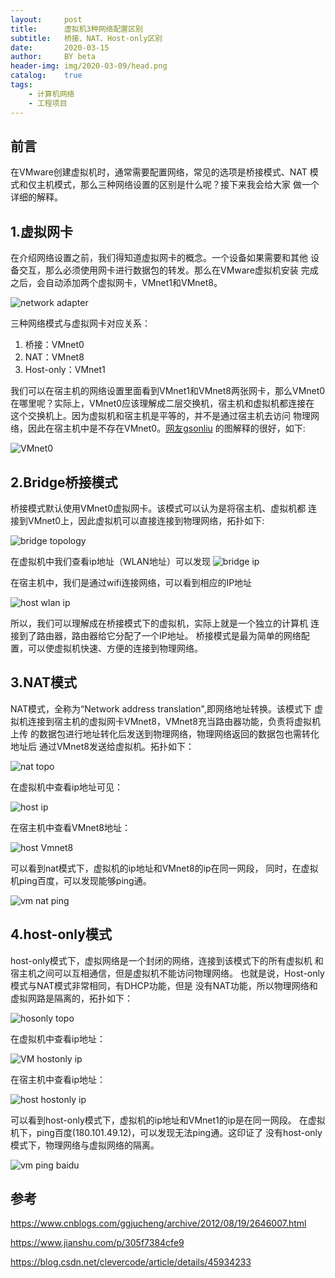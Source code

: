 ```yaml
---
layout:     post
title:      虚拟机3种网络配置区别
subtitle:   桥接、NAT、Host-only区别
date:       2020-03-15
author:     BY beta
header-img: img/2020-03-09/head.png
catalog:    true
tags:
    - 计算机网络
    - 工程项目
---
```


## 前言
在VMware创建虚拟机时，通常需要配置网络，常见的选项是桥接模式、NAT
模式和仅主机模式，那么三种网络设置的区别是什么呢？接下来我会给大家
做一个详细的解释。
## 1.虚拟网卡
在介绍网络设置之前，我们得知道虚拟网卡的概念。一个设备如果需要和其他
设备交互，那么必须使用网卡进行数据包的转发。那么在VMware虚拟机安装
完成之后，会自动添加两个虚拟网卡，VMnet1和VMnet8。

![network adapter](/img/2020-03-15/host-virtual-adapter.JPG)  

三种网络模式与虚拟网卡对应关系：
1. 桥接：VMnet0
2. NAT：VMnet8
3. Host-only：VMnet1

我们可以在宿主机的网络设置里面看到VMnet1和VMnet8两张网卡，那么VMnet0
在哪里呢？实际上，VMnet0应该理解成二层交换机，宿主机和虚拟机都连接在
这个交换机上。因为虚拟机和宿主机是平等的，并不是通过宿主机去访问
物理网络，因此在宿主机中是不存在VMnet0。[网友gsonliu](https://www.jianshu.com/p/305f7384cfe9)
的图解释的很好，如下:  

![VMnet0](/img/2020-03-15/vmnet0.JPG)

## 2.Bridge桥接模式
桥接模式默认使用VMnet0虚拟网卡。该模式可以认为是将宿主机、虚拟机都
连接到VMnet0上，因此虚拟机可以直接连接到物理网络，拓扑如下:  

![bridge topology](/img/2020-03-15/bridge-topo.JPG)

在虚拟机中我们查看ip地址（WLAN地址）可以发现
![bridge ip](/img/2020-03-15/bridge-ip-addr.JPG)

在宿主机中，我们是通过wifi连接网络，可以看到相应的IP地址

![host wlan ip](/img/2020-03-15/host-wlan-addr.JPG)

所以，我们可以理解成在桥接模式下的虚拟机，实际上就是一个独立的计算机
连接到了路由器，路由器给它分配了一个IP地址。
桥接模式是最为简单的网络配置，可以使虚拟机快速、方便的连接到物理网络。

## 3.NAT模式
NAT模式，全称为“Network address translation",即网络地址转换。该模式下
虚拟机连接到宿主机的虚拟网卡VMnet8，VMnet8充当路由器功能，负责将虚拟机上传
的数据包进行地址转化后发送到物理网络，物理网络返回的数据包也需转化地址后
通过VMnet8发送给虚拟机。拓扑如下：

![nat topo](/img/2020-03-15/nat-topo.JPG)

在虚拟机中查看ip地址可见：

![host ip](/img/2020-03-15/virtual-nat-addr.JPG)

在宿主机中查看VMnet8地址：

![host Vmnet8](/img/2020-03-15/host-nat-addr.JPG)

可以看到nat模式下，虚拟机的ip地址和VMnet8的ip在同一网段，
同时，在虚拟机ping百度，可以发现能够ping通。

![vm nat ping](/img/2020-03-15/vm-nat-pingbaidu.JPG)

## 4.host-only模式
host-only模式下，虚拟网络是一个封闭的网络，连接到该模式下的所有虚拟机
和宿主机之间可以互相通信，但是虚拟机不能访问物理网络。
也就是说，Host-only模式与NAT模式非常相同，有DHCP功能，但是
没有NAT功能，所以物理网络和虚拟网路是隔离的，拓扑如下：

![hosonly topo](/img/2020-03-15/hostonly-topo.JPG)

在虚拟机中查看ip地址：

![VM hostonly ip](/img/2020-03-15/virtual-hostonly-addr.JPG)

在宿主机中查看ip地址：

![host hostonly ip](/img/2020-03-15/host-only-addr.JPG)

可以看到host-only模式下，虚拟机的ip地址和VMnet1的ip是在同一网段。
在虚拟机下，ping百度(180.101.49.12)，可以发现无法ping通。这印证了
没有host-only模式下，物理网络与虚拟网络的隔离。

![vm ping baidu](/img/2020-03-15/vm-hostonly-pingbaidu.JPG)

## 参考
https://www.cnblogs.com/ggjucheng/archive/2012/08/19/2646007.html  

https://www.jianshu.com/p/305f7384cfe9  

https://blog.csdn.net/clevercode/article/details/45934233   
